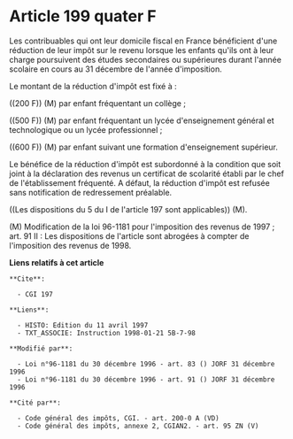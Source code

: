 # Article 199 quater F

Les contribuables qui ont leur domicile fiscal en France bénéficient d'une réduction de leur impôt sur le revenu lorsque les
enfants qu'ils ont à leur charge poursuivent des études secondaires ou supérieures durant l'année scolaire en cours au 31
décembre de l'année d'imposition.

Le montant de la réduction d'impôt est fixé à :

((200 F)) (M) par enfant fréquentant un collège ;

((500 F)) (M) par enfant fréquentant un lycée d'enseignement général et technologique ou un lycée professionnel ;

((600 F)) (M) par enfant suivant une formation d'enseignement supérieur.

Le bénéfice de la réduction d'impôt est subordonné à la condition que soit joint à la déclaration des revenus un certificat
de scolarité établi par le chef de l'établissement fréquenté. A défaut, la réduction d'impôt est refusée sans notification de
redressement préalable.

((Les dispositions du 5 du I de l'article 197 sont applicables)) (M).

(M) Modification de la loi 96-1181 pour l'imposition des revenus de 1997 ; art. 91 II : Les dispositions de l'article sont
abrogées à compter de l'imposition des revenus de 1998.

**Liens relatifs à cet article**

	**Cite**:

	  - CGI 197

	**Liens**:

	  - HISTO: Edition du 11 avril 1997
	  - TXT_ASSOCIE: Instruction 1998-01-21 5B-7-98

	**Modifié par**:

	  - Loi n°96-1181 du 30 décembre 1996 - art. 83 () JORF 31 décembre 1996
	  - Loi n°96-1181 du 30 décembre 1996 - art. 91 () JORF 31 décembre 1996

	**Cité par**:

	  - Code général des impôts, CGI. - art. 200-0 A (VD)
	  - Code général des impôts, annexe 2, CGIAN2. - art. 95 ZN (V)
